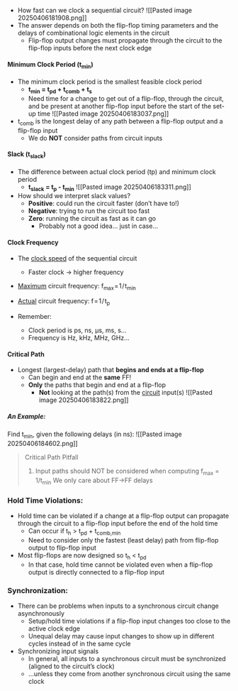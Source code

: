 - How fast can we clock a sequential circuit?
![[Pasted image 20250406181908.png]]
- The answer depends on both the flip-flop timing parameters and the delays of combinational logic elements in the circuit
	- Flip-flop output changes must propagate through the circuit to the flip-flop inputs before the next clock edge

#### Minimum Clock Period (t<sub>min</sub>)
- The minimum clock period is the smallest feasible clock period
	- **t<sub>min</sub> = t<sub>pd</sub> + t<sub>comb</sub> + t<sub>s</sub>**
	- Need time for a change to get out of a flip-flop, through the circuit, and be present at another flip-flop input before the start of the set-up time
![[Pasted image 20250406183037.png]]
- t<sub>comb</sub> is the longest delay of any path between a flip-flop output and a flip-flop input 
	- We do **NOT** consider paths from circuit inputs

#### Slack (t<sub>slack</sub>)
- The difference between actual clock period (tp) and minimum clock period
	- **t<sub>slack</sub> = t<sub>p</sub> - t<sub>min</sub>**
![[Pasted image 20250406183311.png]]
- How should we interpret slack values?
	- **Positive**: could run the circuit faster (don’t have to!)
	- **Negative**: trying to run the circuit too fast
	- **Zero**: running the circuit as fast as it can go
		- Probably not a good idea… just in case…

#### Clock Frequency
- The <u>clock speed</u> of the sequential circuit
	- Faster clock → higher frequency
- <u>Maximum</u> circuit frequency:  f<sub>max</sub> = 1 / t<sub>min</sub>
- <u>Actual</u> circuit frequency:  f = 1 / t<sub>p</sub>

- Remember:
	- Clock period is ps, ns, µs, ms, s…
	- Frequency is Hz, kHz, MHz, GHz…

#### Critical Path
- Longest (largest-delay) path that **begins and ends at a flip-flop** 
	- Can begin and end at the **same** FF!
	- **Only** the paths that begin and end at a flip-flop
		- **Not** looking at the path(s) from the <u>circuit</u> input(s)
![[Pasted image 20250406183822.png]]

##### An Example:
Find t<sub>min</sub>, given the following delays (in ns):
![[Pasted image 20250406184602.png]]

> Critical Path Pitfall
> 1. Input paths should NOT be considered when computing f<sub>max</sub> = 1/t<sub>min</sub>
> 	 We only care about FF→FF delays

### Hold Time Violations:
- Hold time can be violated if a change at a flip-flop output can propagate through the circuit to a flip-flop input before the end of the hold time
	- Can occur if t<sub>h</sub> > t<sub>pd</sub> + t<sub>comb,min</sub>
	- Need to consider only the fastest (least delay) path from flip-flop output to flip-flop input
- Most flip-flops are now designed so t<sub>h</sub> < t<sub>pd</sub>
	- In that case, hold time cannot be violated even when a flip-flop output is directly connected to a flip-flop input

### Synchronization:
- There can be problems when inputs to a synchronous circuit change asynchronously
	- Setup/hold time violations if a flip-flop input changes too close to the active clock edge
	- Unequal delay may cause input changes to show up in different cycles instead of in the same cycle
- Synchronizing input signals
	- In general, all inputs to a synchronous circuit must be synchronized (aligned to the circuit’s clock)
	- …unless they come from another synchronous circuit using the same clock


